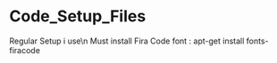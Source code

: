 # Code_Setup_Files
Regular Setup i use\n
Must install Fira Code font : apt-get install fonts-firacode
